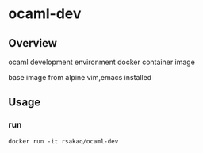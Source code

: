 # ocaml-dev

## Overview
ocaml development environment docker container image

base image from alpine
vim,emacs installed

## Usage
### run
```
docker run -it rsakao/ocaml-dev
```
